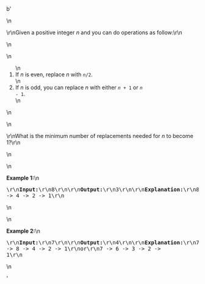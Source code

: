 b'<div class="question-description">\n<p><p>\r\nGiven a positive integer <i>n</i> and you can do operations as follow:\r\n</p>\n<p>\n<ol>\n<li>If <i>n</i> is even, replace <i>n</i> with <code><i>n</i>/2</code>.</li>\n<li>If <i>n</i> is odd, you can replace <i>n</i> with either <code><i>n</i> + 1</code> or <code><i>n</i> - 1</code>.</li>\n</ol>\n</p>\n<p>\r\nWhat is the minimum number of replacements needed for <i>n</i> to become 1?\r\n</p>\n</p>\n<p><b>Example 1:</b>\n<pre>\r\n<b>Input:</b>\r\n8\r\n\r\n<b>Output:</b>\r\n3\r\n\r\n<b>Explanation:</b>\r\n8 -&gt; 4 -&gt; 2 -&gt; 1\r\n</pre>\n</p>\n<p><b>Example 2:</b>\n<pre>\r\n<b>Input:</b>\r\n7\r\n\r\n<b>Output:</b>\r\n4\r\n\r\n<b>Explanation:</b>\r\n7 -&gt; 8 -&gt; 4 -&gt; 2 -&gt; 1\r\nor\r\n7 -&gt; 6 -&gt; 3 -&gt; 2 -&gt; 1\r\n</pre>\n</p></div>'